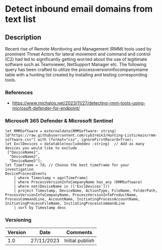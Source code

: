 # Detect inbound email domains from text list

## Description

Recent rise of Remote Monitoring and Management (RMM) tools used by prominent Threat Actors for lateral movement and command and control (C2) had led to significantly getting worried about the use of legitimate software such as Teamviewer, NetSupport Manager etc. The following query has been crafted to utilize the processversioninfocompanymame table with a hunting list created by installing and testing corresponding tools.

### References
- https://www.michalos.net/2023/11/27/detecting-rmm-tools-using-microsoft-defender-for-endpoint/

### Microsoft 365 Defender & Microsoft Sentinel
```
let RMMSoftware = externaldata(RMMSoftware: string)[@"https://raw.githubusercontent.com/cyb3rmik3/Hunting-Lists/main/rmm-software.csv"] with (format="csv", ignoreFirstRecord=True);
let ExclDevices = datatable(excludeddev :string)  // Add as many devices you would like to exclude
 ["DeviceName1",
  "DeviceName2",
  "DeviceName3"];
let Timeframe = 7d; // Choose the best timeframe for your investigation
DeviceProcessEvents
    | where Timestamp > ago(Timeframe)
    | where ProcessVersionInfoCompanyName has_any (RMMSoftware)
    | where not(DeviceName in (['ExclDevices']))
    | project Timestamp, DeviceName, ActionType, FileName, FolderPath, ProcessVersionInfoCompanyName, ProcessVersionInfoProductName, ProcessCommandLine, AccountName, InitiatingProcessAccountName, InitiatingProcessFileName, InitiatingProcessCommandLine
    | sort by Timestamp desc
```

### Versioning
| Version       | Date          | Comments                               |
| ------------- |---------------| ---------------------------------------|
| 1.0           | 27/11/2023    | Initial publish                        |




